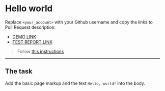 # Hello world
Replace `<your_account>` with your Github username and copy the links to Pull Request description:
- [DEMO LINK](https://omelchenko-kostya.github.io/layout_hello-world/)
- [TEST REPORT LINK](https://omelchenko-kostya.github.io/layout_hello-world/report/html_report/)

> Follow [this instructions](https://mate-academy.github.io/layout_task-guideline/#how-to-solve-the-layout-tasks-on-github)
___

## The task
Add the basic page markup and the text `Hello, world!` into the body.
